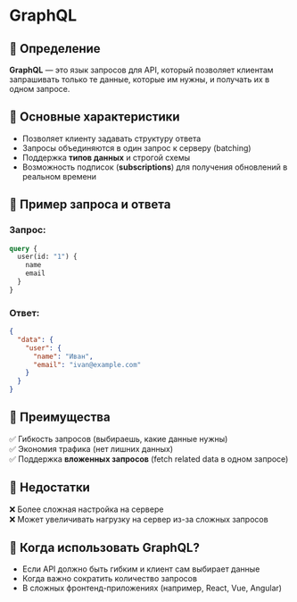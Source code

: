 # GraphQL

## 📌 Определение
**GraphQL** — это язык запросов для API, который позволяет клиентам запрашивать только те данные, которые им нужны, и получать их в одном запросе.

## 📌 Основные характеристики
- Позволяет клиенту задавать структуру ответа
- Запросы объединяются в один запрос к серверу (batching)
- Поддержка **типов данных** и строгой схемы
- Возможность подписок (**subscriptions**) для получения обновлений в реальном времени

## 📌 Пример запроса и ответа
### Запрос:
```graphql
query {
  user(id: "1") {
    name
    email
  }
}
```

### Ответ:
```json
{
  "data": {
    "user": {
      "name": "Иван",
      "email": "ivan@example.com"
    }
  }
}
```

## 📌 Преимущества
✅ Гибкость запросов (выбираешь, какие данные нужны)  
✅ Экономия трафика (нет лишних данных)  
✅ Поддержка **вложенных запросов** (fetch related data в одном запросе)

## 📌 Недостатки
❌ Более сложная настройка на сервере  
❌ Может увеличивать нагрузку на сервер из-за сложных запросов

## 📌 Когда использовать GraphQL?
- Если API должно быть гибким и клиент сам выбирает данные
- Когда важно сократить количество запросов
- В сложных фронтенд-приложениях (например, React, Vue, Angular)